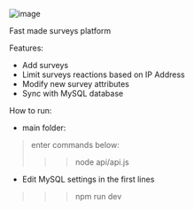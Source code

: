 ![image](https://user-images.githubusercontent.com/54171198/204154706-9a9c72f1-b407-4439-81f1-0bcccf0c4bd5.png)


Fast made surveys platform


Features:
- Add surveys
- Limit surveys reactions based on IP Address
- Modify new survey attributes
- Sync with MySQL database 


How to run:
- main folder:
> enter commands below:
>>> node api/api.js
- Edit MySQL settings in the first lines
>>> npm run dev
